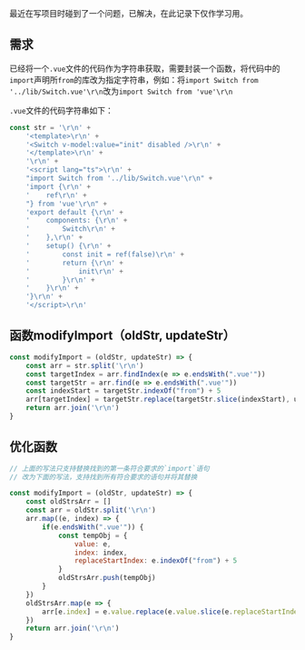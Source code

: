 最近在写项目时碰到了一个问题，已解决，在此记录下仅作学习用。

## 需求

已经将一个`.vue`文件的代码作为字符串获取，需要封装一个函数，将代码中的`import`声明所`from`的库改为指定字符串，例如：将`import Switch from '../lib/Switch.vue'\r\n`改为`import Switch from 'vue'\r\n`

`.vue`文件的代码字符串如下：

```js
const str = '\r\n' +
    '<template>\r\n' +
    '<Switch v-model:value="init" disabled />\r\n' +
    '</template>\r\n' +
    '\r\n' +
    '<script lang="ts">\r\n' +
    "import Switch from '../lib/Switch.vue'\r\n" +
    'import {\r\n' +
    '    ref\r\n' +
    "} from 'vue'\r\n" +
    'export default {\r\n' +
    '    components: {\r\n' +
    '        Switch\r\n' +
    '    },\r\n' +
    '    setup() {\r\n' +
    '        const init = ref(false)\r\n' +
    '        return {\r\n' +
    '            init\r\n' +
    '        }\r\n' +
    '    }\r\n' +
    '}\r\n' +
    '</script>\r\n'
```

## 函数modifyImport（oldStr, updateStr）

```js
const modifyImport = (oldStr, updateStr) => {
    const arr = str.split('\r\n')
    const targetIndex = arr.findIndex(e => e.endsWith(".vue'"))
    const targetStr = arr.find(e => e.endsWith(".vue'"))
    const indexStart = targetStr.indexOf("from") + 5
    arr[targetIndex] = targetStr.replace(targetStr.slice(indexStart), updateStr)
    return arr.join('\r\n')
}
```

## 优化函数

```js
// 上面的写法只支持替换找到的第一条符合要求的`import`语句
// 改为下面的写法，支持找到所有符合要求的语句并将其替换

const modifyImport = (oldStr, updateStr) => {
    const oldStrsArr = []
    const arr = oldStr.split('\r\n')
    arr.map((e, index) => {
        if(e.endsWith(".vue'")) {
            const tempObj = {
                value: e,
                index: index,
                replaceStartIndex: e.indexOf("from") + 5
            }
            oldStrsArr.push(tempObj)
        }
    })
    oldStrsArr.map(e => {
        arr[e.index] = e.value.replace(e.value.slice(e.replaceStartIndex), updateStr)
    })
    return arr.join('\r\n')
}
```

